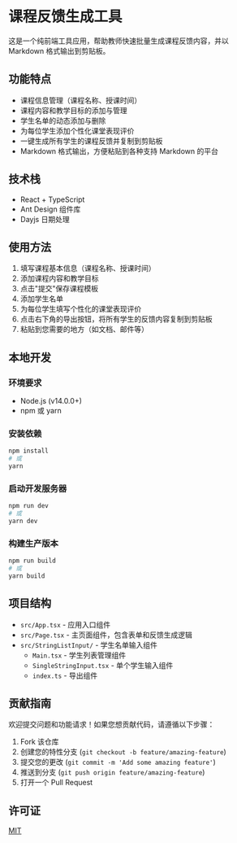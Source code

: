 # 课程反馈生成工具

这是一个纯前端工具应用，帮助教师快速批量生成课程反馈内容，并以 Markdown 格式输出到剪贴板。

## 功能特点

-   课程信息管理（课程名称、授课时间）
-   课程内容和教学目标的添加与管理
-   学生名单的动态添加与删除
-   为每位学生添加个性化课堂表现评价
-   一键生成所有学生的课程反馈并复制到剪贴板
-   Markdown 格式输出，方便粘贴到各种支持 Markdown 的平台

## 技术栈

-   React + TypeScript
-   Ant Design 组件库
-   Dayjs 日期处理

## 使用方法

1. 填写课程基本信息（课程名称、授课时间）
2. 添加课程内容和教学目标
3. 点击"提交"保存课程模板
4. 添加学生名单
5. 为每位学生填写个性化的课堂表现评价
6. 点击右下角的导出按钮，将所有学生的反馈内容复制到剪贴板
7. 粘贴到您需要的地方（如文档、邮件等）

## 本地开发

### 环境要求

-   Node.js (v14.0.0+)
-   npm 或 yarn

### 安装依赖

```bash
npm install
# 或
yarn
```

### 启动开发服务器

```bash
npm run dev
# 或
yarn dev
```

### 构建生产版本

```bash
npm run build
# 或
yarn build
```

## 项目结构

-   `src/App.tsx` - 应用入口组件
-   `src/Page.tsx` - 主页面组件，包含表单和反馈生成逻辑
-   `src/StringListInput/` - 学生名单输入组件
    -   `Main.tsx` - 学生列表管理组件
    -   `SingleStringInput.tsx` - 单个学生输入组件
    -   `index.ts` - 导出组件

## 贡献指南

欢迎提交问题和功能请求！如果您想贡献代码，请遵循以下步骤：

1. Fork 该仓库
2. 创建您的特性分支 (`git checkout -b feature/amazing-feature`)
3. 提交您的更改 (`git commit -m 'Add some amazing feature'`)
4. 推送到分支 (`git push origin feature/amazing-feature`)
5. 打开一个 Pull Request

## 许可证

[MIT](LICENSE)
